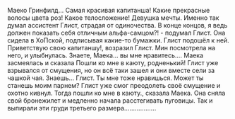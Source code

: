 Маеко Гринфилд... Самая красивая капитанша! Какие прекрасные волосы цвета роз! Какое телосложение! Девушка мечты. Именно так думал ассистент Глист, страдая от одиночества.
В конце концов, я ведь должен показать себя отличным альфа-самцом?! - подумал Глист.
Она сидела в ХоПской, подписывая какие-то бумажки. Глист подошёл к ней.
Приветствую свою капитаншу!,  возразил Глист.
Мин посмотрела на него, и улыбнулась.
Знаете, Маека... вы мне нравитесь....
Маека засмеялась и сказала Пошли ко мне в каюту, родненький!
Глист уже взрывался от смущения, но он всё таки зашел и они вместе сели за чашкой чая.
Знаешь... Глист. Ты мне тоже нравишься. Может ты станешь моим парнем?
Глист уже смог преодолеть своё смущение и охотно кивнул.
Тогда пошли ко мне в каюту., сказала Маека. Она сняла свой бронежилет и медленно начала расстегивать пуговицы. Так и выпирали эти груди третьего размера..................
